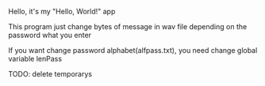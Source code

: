 Hello, it's my "Hello, World!" app

This program just change bytes of message in wav file depending on the password what you enter

If you want change password alphabet(alfpass.txt), you need change global variable lenPass

TODO: delete temporarys